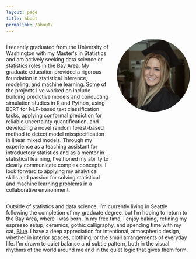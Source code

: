 ```yaml
---
layout: page
title: About
permalink: /about/
---
```


<div style="display: flex; align-items: flex-start; gap: 20px;">

  <p>
I recently graduated from the University of Washington with my Master's in Statistics and am actively seeking data science or statistics roles in the Bay Area. My graduate education provided a rigorous foundation in statistical inference, modeling, and machine learning. Some of the projects I've worked on include building predictive models and conducting simulation studies in R and Python, using BERT for NLP-based text classification tasks, applying conformal prediction for reliable uncertainty quantification, and developing a novel random forest-based method to detect model misspecification in linear mixed models. Through my experience as a teaching assistant for introductory statistics and as a mentor in statistical learning, I’ve honed my ability to clearly communicate complex concepts. I look forward to applying my analytical skills and passion for solving statistical and machine learning problems in a collaborative environment.
  </p>

  <img src="/assets/img/headshot.JPG" alt="Headshot" style="width: 200px; border-radius: 50%; flex-shrink: 0;">

</div>

Outside of statistics and data science, I’m currently living in Seattle following the completion of my graduate degree, but I’m hoping to return to the Bay Area, where I was born. In my free time, I enjoy baking, refining my espresso setup, ceramics, gothic calligraphy, and spending time with my cat, [Blue](/assets/img/blue.jpeg). I have a deep appreciation for intentional, atmospheric design, whether in interior spaces, clothing, or the small arrangements of everyday life. I’m drawn to quiet balance and subtle pattern, both in the visual rhythms of the world around me and in the quiet logic that gives them form.

